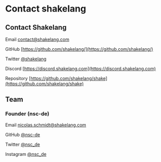 # Contact shakelang

## Contact Shakelang

Email [contact@shakelang.com](mailto:contact@shakelang.com)

GitHub [https://github.com/shakelang/](https://github.com/shakelang/)

Twitter [@shakelang](https://twitter.com/shakelang)

Discord [https://discord.shakelang.com](https://discord.shakelang.com)

Repository [https://github.com/shakelang/shake](https://github.com/shakelang/shake)

## Team

### Founder (nsc-de)

Email [nicolas.schmidt@shakelang.com](mailto:nicolas.schmidt@shakelang.com)

GitHub [@nsc-de](https://github.com/nsc-de)

Twitter [@nsc_de](https://twitter.com/nsc_dev)

Instagram [@nsc_de](https://instagram.com/nsc_dev)
